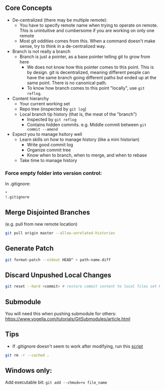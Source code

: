 ## Core Concepts
  - De-centralized (there may be multiple remote):
      - You have to specify remote name when trying to operate on remote. This is unintuitive and cumbersome if you are working on only one remote
      - Most git oddities comes from this. When a command doesn't make sense, try to think in a de-centralized way.
  - Branch is not really a branch
    - Branch is just a pointer, as a base pointer telling git to grow from here
      - We does not know how this pointer comes to this point. This is by design. git is decentralized, meaning different people can have the same branch going different paths but ended up at the same point. There is no canonical path.
      - To know how branch comes to this point "locally", use `git reflog`.
  - Content hierarchy
    - Your current working set
    - Repo tree (inspected by `git log`)
    - Local branch tip history (that is, the meat of the "branch")
      - Inspected by `git reflog`
      - Contains hidden commits. e.g. Middle commit between `git commit --amend`
  - Expect you to manage hsitory well
    - Learn skills on how to manage history (like a mini historian)
      - Write good commit log
      - Organize commit tree
      - Know when to branch, when to merge, and when to rebase
    - Take time to manage history

### Force empty folder into version control:
In .gitignore:
```
*
!.gitignore
```

## Merge Disjointed Branches 
(e.g. pull from new remote location)
```bash
git pull origin master --allow-unrelated-histories
```

## Generate Patch
```bash
git format-patch --stdout HEAD^ > path-name.diff
```

## Discard Unpushed Local Changes
```bash
git reset --hard <commit> # restore commit content to local files set HEAD memory to commit
```

## Submodule
You will need this when pushing submodule for others: https://www.vogella.com/tutorials/GitSubmodules/article.html

## Tips
- If .gitignore doesn't seem to work after modifying, run this [script](https://stackoverflow.com/questions/1139762/ignore-files-that-have-already-been-committed-to-a-git-repository)
```bash
git rm -r --cached .
```

## Windows only:
Add executable bit: `git add --chmod=+x file_name`
